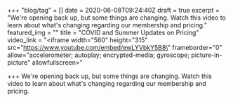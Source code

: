 +++
"blog/tag" = []
date = 2020-06-08T09:24:40Z
draft = true
excerpt = "We're opening back up, but some things are changing. Watch this video to learn about what's changing regarding our membership and pricing."
featured_img = ""
title = "COVID and Summer Updates on Pricing"
video_link = "<iframe width=\"560\" height=\"315\" src=\"https://www.youtube.com/embed/ewLYVbkY5B8\" frameborder=\"0\" allow=\"accelerometer; autoplay; encrypted-media; gyroscope; picture-in-picture\" allowfullscreen></iframe>"

+++
We're opening back up, but some things are changing. Watch this video to learn about what's changing regarding our membership and pricing.